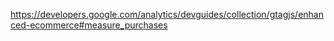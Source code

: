https://developers.google.com/analytics/devguides/collection/gtagjs/enhanced-ecommerce#measure_purchases